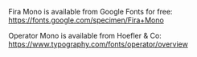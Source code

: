 Fira Mono is available from Google Fonts for free:
https://fonts.google.com/specimen/Fira+Mono

Operator Mono is available from Hoefler & Co:
https://www.typography.com/fonts/operator/overview
